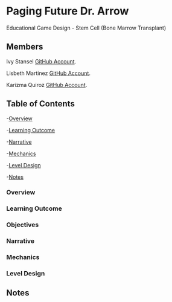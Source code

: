 # Paging Future Dr. Arrow
Educational Game Design - Stem Cell (Bone Marrow Transplant)

## Members

Ivy Stansel [GitHub Account](https://github.com/Frame-solid).

Lisbeth Martinez [GitHub Account](https://github.com/lismar17).

Karizma Quiroz [GitHub Account](https://github.com/karizmaquiroz).

## Table of Contents

-[Overview](#overview)

-[Learning Outcome](learning-outcome)

-[Narrative](narrative)

-[Mechanics](mechanics)

-[Level Design](level-design)

-[Notes](notes)


### Overview

### Learning Outcome

### Objectives

### Narrative

### Mechanics

### Level Design


## Notes



